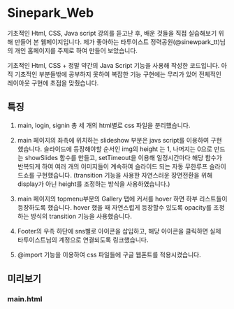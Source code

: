 # Sinepark_Web

기초적인 Html, CSS, Java script 강의를 듣고난 후, 배운 것들을 직접 실습해보기 위해 만들어 본 웹페이지입니다.
제가 좋아하는 타투이스트 정력공원(@sinewpark_tt)님의 개인 홈페이지를 주제로 하여 만들어 보았습니다.

기초적인 Html, CSS + 정말 약간의 Java Script 기능을 사용해 작성한 코드입니다.
아직 기초적인 부분들밖에 공부하지 못하여 복잡한 기능 구현에는 무리가 있어 전체적인 레이아웃 구현에 초점을 맞췄습니다.

## 특징

1. main, login, signin 총 세 개의 html별로 css 파일을 분리했습니다.

2. main 페이지의 좌측에 위치하는 slideshow 부분은 javs script를 이용하여 구현했습니다.
슬라이드에 등장해야할 순서인 img의 height 는 1, 나머지는 0으로 만드는 showSlides 함수를 만들고, setTimeout을 이용해 
일정시간마다 해당 함수가 반복되게 하여 여러 개의 이미지들이 계속하여 슬라이드 되는 자동 무한루프 슬라이드쇼를 구현했습니다.
(transition 기능을 사용한 자연스러운 장면전환을 위해 display가 아닌 height를 조정하는 방식을 사용하였습니다.)

3. main 페이지의 topmenu부분의 Gallery 탭에 커서를 hover 하면 하부 리스트들이 등장하도록 했습니다.
hover 했을 때 자연스럽게 등장할수 있도록 opacity를 조정하는 방식의 transition 기능을 사용했습니다.

4. Footer의 우측 하단에 sns별로 아이콘을 삽입하고, 해당 아이콘을 클릭하면 실제 타투이스트님의 계정으로 연결되도록 링크했습니다.

5. @import 기능을 이용하여 css 파일들에 구글 웹폰트를 적용시켰습니다.

## 미리보기

### main.html
